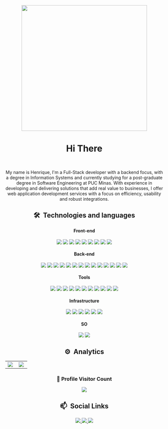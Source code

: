 <div>
 <div align="center">
  <div style="font-size: 0;">
   <img src="https://i.giphy.com/media/v1.Y2lkPTc5MGI3NjExbW51dXZqaWsyeTFlejh1Z2Y2amZhaGZwMHFxbGM4cmp3aXJ2aHRzeiZlcD12MV9pbnRlcm5hbF9naWZfYnlfaWQmY3Q9Zw/7srpeY4TZMrO8/giphy.gif" 
   alt="ilustração de um computador" min-width="400px" max-width="400px" width="400px"/>
  </div>
 </div>

 <div align="center">
  <h1>Hi There</h1>
 </div>

 <div align="center">
  <br>
  <p>
   My name is Henrique, I'm a Full-Stack developer with a backend focus, with a degree in Information Systems and currently studying for a post-graduate degree in Software Engineering at PUC Minas. With experience in developing and delivering solutions that add real value to businesses, I offer web application development services with a focus on efficiency, usability and robust integrations.
  </p>
 </div>

 <div>
  <h2 align="center">🛠 &nbsp;Technologies and languages</h2>
 </div>

 <h4 align="center">Front-end</h4>
  <div align="center">
       <a title="HTML5">
     <img src="https://img.shields.io/badge/HTML5-E34F26?style=for-the-badge&logo=html5&logoColor=white"/>
    </a>
    <a title="Css3">
     <img src="https://img.shields.io/badge/CSS3-1572B6?style=for-the-badge&logo=css3&logoColor=white"/>
    </a>
       <a title="Javascript">
     <img src="https://img.shields.io/badge/JavaScript-F7DF1E?style=for-the-badge&logo=javascript&logoColor=black"/>
    </a>
    <a title="Typescript">
     <img src="https://img.shields.io/badge/TypeScript-007ACC?style=for-the-badge&logo=typescript&logoColor=white"/>
    </a>
       <a title="VueJs">
     <img src="https://img.shields.io/badge/Vue.js-35495E?style=for-the-badge&logo=vue.js&logoColor=4FC08D"/>
    </a>
    <a title="AngularJs">
     <img src="https://img.shields.io/badge/AngularJS-E23237?style=for-the-badge&logo=angularjs&logoColor=whit"/>
    </a>
    <a title="NextJs">
     <img src="https://img.shields.io/badge/Next.js-090A15?style=for-the-badge&logo=next.js&logoColor=4FC08D"/>
    </a>
       <a title="Bootstrap">
     <img src="https://img.shields.io/badge/Bootstrap-563D7C?style=for-the-badge&logo=bootstrap&logoColor=white"/>
    </a>
     <a title="Tailwind">
     <img src="https://img.shields.io/badge/Tailwind_CSS-38B2AC?style=for-the-badge&logo=tailwind-css&logoColor=white"/>
    </a>
  </div>

<h4 align="center">Back-end</h4>
 <div align="center">
      <a title="Mysql">
     <img src="https://img.shields.io/badge/MySQL-00000F?style=for-the-badge&logo=mysql&logoColor=white"/>
    </a>
    <a title="Postegresql">
     <img src="https://img.shields.io/badge/PostgreSQL-316192?style=for-the-badge&logo=postgresql&logoColor=white"/>
    </a>
    <a title="Oracle">
     <img src="https://img.shields.io/badge/Oracle-E6522C?style=for-the-badge&logo=oracle&logoColor=white"/>
    </a>
     <a title="Apache">
     <img src="https://img.shields.io/badge/Apache-CA2136?style=for-the-badge&logo=apache&logoColor=white"/>
    </a>
    <a title="Liquibase">
     <img src="https://img.shields.io/badge/Liquibase-D33833?style=for-the-badge&logo=liquibase&logoColor=white"/>
    </a>
     <a title="ActiveMQ">
     <img src="https://img.shields.io/badge/ActiveMQ-EA2046?style=for-the-badge&logo=activemq&logoColor=white"/>
    </a>
     <a title="Thymeleaf">
     <img src="https://img.shields.io/badge/Thymeleaf-217346?style=for-the-badge&logo=thymeleaf&logoColor=white"/>
    </a>
     <a title="Hibernate">
      <img src="https://img.shields.io/badge/Hibernate-beb17d?style=for-the-badge&logo=hibernate&logoColor=white"/>
    </a>
    <a title="Spring">
      <img src="https://img.shields.io/badge/Spring_Boot-%236DB33F.svg?style=for-the-badge&logo=spring-boot&logoColor=white"/>
    </a>
    <a title="Java">
      <img src="https://img.shields.io/badge/java-%23ED8B00.svg?style=for-the-badge&logo=openjdk&logoColor=white"/>
    </a>
     <a title="Groovy">
     <img src="https://img.shields.io/badge/Groovy-666666?style=for-the-badge&logo=groovy&logoColor=white"/>
    </a>
    <a title="NodeJs">
     <img src="https://img.shields.io/badge/Node.js-43853D?style=for-the-badge&logo=node.js&logoColor=white"/>
    </a>
      <a title="NestJs">
     <img src="https://img.shields.io/badge/Nest.js-ea2845?style=for-the-badge&logo=nestjs&logoColor=white"/>
    </a>
    <a title="Prisma">
     <img src="https://img.shields.io/badge/Prisma-090A15?style=for-the-badge&logo=prisma&logoColor=white"/>
    </a>
 </div>

 <h4 align="center">Tools</h4>
 <div align="center">
        <a title="Git">
     <img src="https://img.shields.io/badge/Git-E34F26?style=for-the-badge&logo=git&logoColor=white"/>
    </a>
    <a title="GitHub">
   <img src="https://img.shields.io/badge/GitHub-100000?style=for-the-badge&logo=github&logoColor=white"/>
  </a>
   <a title="GitLab">
   <img src="https://img.shields.io/badge/GitLab-330F63?style=for-the-badge&logo=gitlab&logoColor=white"/>
  </a>
    <a title="Jhipster">
     <img src="https://img.shields.io/badge/JHIPSTER-FFFFFF?style=for-the-badge&logo=jhipster&logoColor=blue"/>
    </a>
      <a title="Intellij">
   <img src="https://img.shields.io/badge/Intellij-FE3F44?style=for-the-badge&logo=intellij-idea&logoColor=black"/>
  </a>
   <a title="DataGrip">
   <img src="https://img.shields.io/badge/Datagrip-7E42FF?style=for-the-badge&logo=datagrip&logoColor=white"/>
  </a>
  <a title="Vscode">
   <img src="https://img.shields.io/badge/Vscode-017AD7?style=for-the-badge&logo=vscode&logoColor=white"/>
  </a>
  <a title="Vim">
   <img src="https://img.shields.io/badge/Neovim-009639?style=for-the-badge&logo=vim&logoColor=white"/>
  </a>
  <a title="Postman">
   <img src="https://img.shields.io/badge/Postman-E34F26?style=for-the-badge&logo=postman&logoColor=black"/>
  </a>
  <a title="Bash">
     <img src="https://img.shields.io/badge/Shell_Script-121011?style=for-the-badge&logo=gnu-bash&logoColor=white"/>
    </a>
    <a title="ZSH">
     <img src="https://img.shields.io/badge/ZSH-C5D928?style=for-the-badge&logo=zsh&logoColor=white"/>
    </a>
 </div>

 <h4 align="center">Infrastructure</h4>
 <div align="center">
      <a title="Docker">
     <img src="https://img.shields.io/badge/Docker-000000?style=for-the-badge&logo=docker&logoColor=white"/>
    </a>
      <a title="Kubernetes">
     <img src="https://img.shields.io/badge/Kubernetes-326DE6?style=for-the-badge&logo=kubernetes&logoColor=white"/>
    </a>
       <a title="Vercel">
     <img src="https://img.shields.io/badge/Vercel-000000?style=for-the-badge&logo=vercel&logoColor=white"/>
    </a>
         <a title="Heroku">
     <img src="https://img.shields.io/badge/Heroku-430098?style=for-the-badge&logo=heroku&logoColor=white"/>
    </a>
     <a title="Azure">
     <img src="https://img.shields.io/badge/Microsoft_Azure-0089D6?style=for-the-badge&logo=azure&logoColor=white"/>
    </a>
    <a title="DigitalOcean">
     <img src="https://img.shields.io/badge/Digital Ocean-0080FF?style=for-the-badge&logo=digitalocean&logoColor=white"/>
    </a>
 </div>

 <h4 align="center">SO</h4>
 <div align="center">
      <a title="Linux">
     <img src="https://img.shields.io/badge/Linux-E34F26?style=for-the-badge&logo=linux&logoColor=black"/>
    </a>
    <a title="Windows">
     <img src="https://img.shields.io/badge/Windows-017AD7?style=for-the-badge&logo=windows&logoColor=white"/>
    </a>
 </div>

 <h2 align="center">⚙️ &nbsp;Analytics</h2>
 <div align="center">
  <table>
  <tr>
    <td>
      <img
        align="left"
        src="http://github-profile-summary-cards.vercel.app/api/cards/productive-time?username=HenriqueGSena&theme=dracula&utcOffset=3"
      />
    </td>
    <td>
      <img
        align="left"
        src="http://github-profile-summary-cards.vercel.app/api/cards/profile-details?username=HenriqueGSena&theme=dracula"
      />
    </td>
  </tr>
</table>

 <div align="center">
  <h3><b>📍 Profile Visitor Count</b></h3>
</div>

<p align="center">
 <img src="https://github-profile-trophy.vercel.app/?username=HenriqueGSena&row=1&column=6&theme=dracula&margin-w=15&margin-h=15"/>
</p>
  
 </div>
 <h2 align="center">📫 &nbsp;Social Links</h2>
 <div align="center">
  <a title="Linkdin" href="https://www.linkedin.com/in/carloshenrique26" target="_blank">
   <img src="https://img.shields.io/badge/-LinkedIn-%230077B5?style=for-the-badge&logo=linkedin&logoColor=white">
  </a>
  <a title="Instagram" href="https://www.instagram.com/Henrique.sena23" target="_blank">
   <img src="https://img.shields.io/badge/-Instagram-%23333?style=for-the-badge&logo=instagram&logoColor=red">
  </a>
  <a title="Gmail" href="mailto:carloshenrique3250@gmail.com">
   <img src="https://img.shields.io/badge/Gmail-D14836?style=for-the-badge&logo=gmail&logoColor=white">
  </a>
 </div>

</div>
